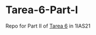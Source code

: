 # Tarea-6-Part-I
Repo for Part II of [Tarea 6](https://alonso-mendoza.github.io/Tarea-6-Part-I/) in 1IAS21
